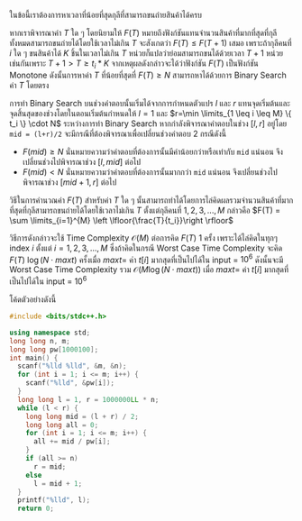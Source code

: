 ในข้อนี้เราต้องการหาเวลาที่น้อยที่สุดกุลีที่สามารถขนถ่ายสินค้าได้ครบ

หากเราพิจารณาค่า $T$ ใด ๆ โดยนิยามให้ $F(T)$ หมายถึงฟังก์ชันแทนจำนวนสินค้าที่มากที่สุดที่กุลีทั้งหมดสามารถขนถ่ายได้โดยใช้เวลาไม่เกิน $T$ จะสังเกตว่า $F(T) \leq F(T+1)$ เสมอ เพราะถ้ากุลีคนที่ $i$ ใด ๆ ขนสินค้าได้ $K$ ชิ้นในเวลาไม่เกิน $T$ หน่วยก็แปลว่าย่อมสามารถขนได้ด้วยเวลา $T+1$ หน่วยเช่นกันเพราะ $T+1 > T \geq t_i*K$ จากเหตุผลดังกล่าวจะได้ว่าฟังก์ชัน $F(T)$ เป็นฟังก์ชัน Monotone ดังนั้นการหาค่า $T$ ที่น้อยที่สุดที่ $F(T) \geq N$ สามารถหาได้ด้วยการ Binary Search ค่า $T$ โดยตรง

การทำ Binary Search บนช่วงคำตอบนั้นเริ่มได้จากการกำหนดตัวแปร $l$ และ $r$ แทนจุดเริ่มต้นและจุดสิ้นสุดของช่วงโดยในตอนเริ่มต้นกำหนดให้ $l=1$ และ $r=\min \limits_{1 \leq i \leq M} \{ t_i \} \cdot N$ ระหว่างการทำ Binary Search หากกำลังพิจารณาคำตอบในช่วง $[l,r]$ อยู่โดย `mid = (l+r)/2` จะมีกรณีที่ต้องพิจารณาเพื่อเปลี่ยนช่วงคำตอบ 2 กรณีดังนี้ 
* $F(mid) \geq N$ นั่นหมายความว่าคำตอบที่ต้องการนั้นมีค่าน้อยกว่าหรือเท่ากับ `mid` แน่นอน จึงเปลี่ยนช่วงไปพิจารณาช่วง $[l,mid]$ ต่อไป
* $F(mid) < N$ นั่นหมายความว่าคำตอบที่ต้องการนั้นมากกว่า `mid` แน่นอน จึงเปลี่ยนช่วงไปพิจารณาช่วง $[mid+1,r]$ ต่อไป

วิธีในการคำนวณค่า $F(T)$ สำหรับค่า $T$ ใด ๆ นั้นสามารถทำได้โดยการไล่คิดผลรวมจำนวนสินค้าที่มากที่สุดที่กุลีสามารถขนถ่ายได้โดยใช้เวลาไม่เกิน $T$ ตั้งแต่กุลีคนที่ $1,2,3,...,M$ กล่าวคือ $F(T) = \sum \limits_{i=1}^{M} \left \lfloor{\frac{T}{t_i}}\right \rfloor$ 

วิธีการดังกล่าวจะใช้ Time Complexity $\mathcal{O}(M)$ ต่อการคิด $F(T)$ 1 ครั้ง เพราะได้ไล่คิดในทุกๆ index $i$ ตั้งแต่ $i = 1,2,3,...,M$ ซึ่งถ้าคิดในกรณี Worst Case Time Complexity จะคิด $F(T)$ $\log (N \cdot maxt)$ ครั้งเมื่อ $maxt =$ ค่า $t[i]$ มากสุดที่เป็นไปได้ใน input = $10^6$ ดังนั้นจะมี Worst Case Time Complexity รวม $\mathcal{O}(M\log (N \cdot maxt))$ เมื่อ $maxt =$ ค่า $t[i]$ มากสุดที่เป็นไปได้ใน input = $10^6$ 

โค้ดตัวอย่างดังนี้
```cpp
#include <bits/stdc++.h>

using namespace std;
long long n, m;
long long pw[1000100];
int main() {
  scanf("%lld %lld", &m, &n);
  for (int i = 1; i <= m; i++) {
    scanf("%lld", &pw[i]);
  }
  long long l = 1, r = 1000000LL * n;
  while (l < r) {
    long long mid = (l + r) / 2;
    long long all = 0;
    for (int i = 1; i <= m; i++) {
      all += mid / pw[i];
    }
    if (all >= n)
      r = mid;
    else
      l = mid + 1;
  }
  printf("%lld", l);
  return 0;
```